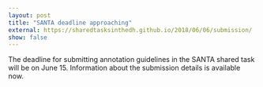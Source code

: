 ```yaml
---
layout: post
title: "SANTA deadline approaching"
external: https://sharedtasksinthedh.github.io/2018/06/06/submission/
show: false
---
```


The deadline for submitting annotation guidelines in the SANTA shared task will be on June 15. Information about the submission details is available now.